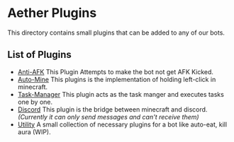 # Aether Plugins

This directory contains small plugins that can be added to any of our bots.

## List of Plugins

* [Anti-AFK](./anti-afk/README.md) This Plugin Attempts to make the bot not get AFK Kicked.
* [Auto-Mine](./auto-mine/README.md) This plugins is the implementation of holding left-click in minecraft.
* [Task-Manager](./task-manager/README.md) This plugin acts as the task manger and executes tasks one by one.
* [Discord](./discord/README.md) This plugin is the bridge between minecraft and discord. _(Currently it can only send
messages and can't receive them)_
* [Utility](./utility/README.md) A small collection of necessary plugins for a bot like auto-eat, kill aura (WIP).